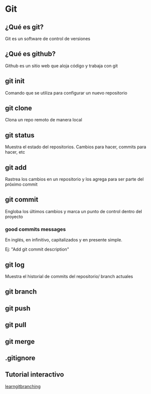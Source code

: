 # Git

## ¿Qué es git?
Git es un software de control de versiones

## ¿Qué es github?

Github es un sitio web que aloja código y trabaja con git

## git init

Comando que se utiliza para configurar un nuevo repositorio

## git clone

Clona un repo remoto de manera local

## git status

Muestra el estado del repositorios. Cambios para hacer, commits para hacer, etc

## git add

Rastrea los cambios en un repositorio y los agrega para ser parte del próximo commit

## git commit

Engloba los últimos cambios y marca un punto de control dentro del proyecto

### good commits messages

En inglés, en infinitivo, capitalizados y en presente simple. 

Ej: "Add git commit description"

## git log

Muestra el historial de commits del repositorio/ branch actuales

## git branch

## git push

## git pull

## git merge

## .gitignore

## Tutorial interactivo

[learngitbranching](https://learngitbranching.js.org/)
